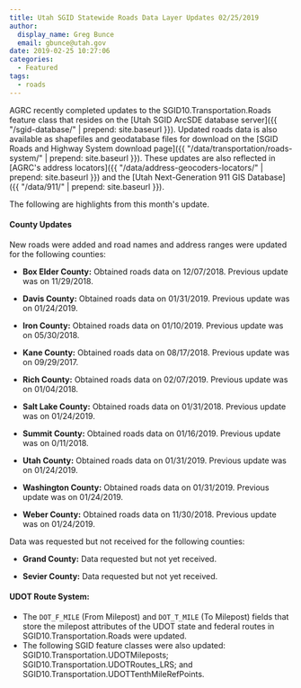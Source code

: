 ```yaml
---
title: Utah SGID Statewide Roads Data Layer Updates 02/25/2019
author:
  display_name: Greg Bunce
  email: gbunce@utah.gov
date: 2019-02-25 10:27:06
categories:
  - Featured
tags:
  - roads
---
```


AGRC recently completed updates to the SGID10.Transportation.Roads feature class that resides on the [Utah SGID ArcSDE database server]({{ "/sgid-database/" | prepend: site.baseurl }}). Updated roads data is also available as shapefiles and geodatabase files for download on the [SGID Roads and Highway System download page]({{ "/data/transportation/roads-system/" | prepend: site.baseurl }}). These updates are also reflected in [AGRC's address locators]({{ "/data/address-geocoders-locators/" | prepend: site.baseurl }}) and the [Utah Next-Generation 911 GIS Database]({{ "/data/911/" | prepend: site.baseurl }}).


The following are highlights from this month's update.

#### County Updates
New roads were added and road names and address ranges were updated for the following counties:

- **Box Elder County:** Obtained roads data on 12/07/2018. Previous update was on 11/29/2018.

- **Davis County:** Obtained roads data on 01/31/2019. Previous update was on 01/24/2019.

- **Iron County:** Obtained roads data on 01/10/2019. Previous update was on 05/30/2018.

- **Kane County:** Obtained roads data on 08/17/2018. Previous update was on 09/29/2017.

- **Rich County:** Obtained roads data on 02/07/2019. Previous update was on 01/04/2018.

- **Salt Lake County:** Obtained roads data on 01/31/2018. Previous update was on 01/24/2019.

- **Summit County:** Obtained roads data on 01/16/2019. Previous update was on 0/11/2018.

- **Utah County:** Obtained roads data on 01/31/2019. Previous update was on 01/24/2019.

- **Washington County:** Obtained roads data on 01/31/2019. Previous update was on 01/24/2019.

- **Weber County:** Obtained roads data on 11/30/2018. Previous update was on 01/24/2019.

Data was requested but not received for the following counties:

- **Grand County:** Data requested but not yet received.

- **Sevier County:** Data requested but not yet received.

#### UDOT Route System:

- The `DOT_F_MILE` (From Milepost) and `DOT_T_MILE` (To Milepost) fields that store the milepost attributes of the UDOT state and federal routes in SGID10.Transportation.Roads were updated.
- The following SGID feature classes were also updated: SGID10.Transportation.UDOTMileposts; SGID10.Transportation.UDOTRoutes_LRS; and SGID10.Transportation.UDOTTenthMileRefPoints.
